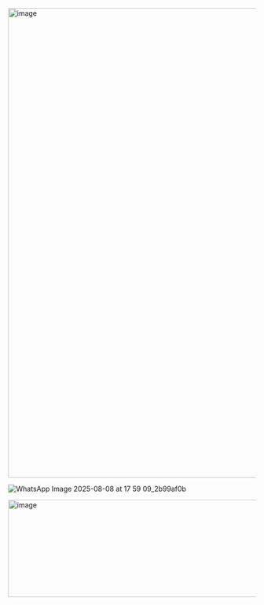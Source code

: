 <img width="1753" height="955" alt="image" src="https://github.com/user-attachments/assets/4850018c-ac4e-4cc0-8b36-df80cfbdb217" />

![WhatsApp Image 2025-08-08 at 17 59 09_2b99af0b](https://github.com/user-attachments/assets/492e46ce-7169-42bc-b1e7-558122c3d675)

<img width="1217" height="198" alt="image" src="https://github.com/user-attachments/assets/eb8c1c56-3e8f-4352-8f2c-7c7ea4597eb3" />
